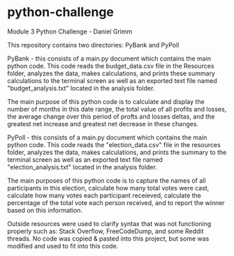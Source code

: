 # python-challenge
Module 3 Python Challenge - Daniel Grimm

This repository contains two directories:  PyBank and PyPoll

PyBank - this consists of a main.py document which contains the main python code.  This code reads the budget_data.csv file in the Resources folder, analyzes the data, makes calculations, and prints these summary calculations to the terminal screen as well as an exported text file named "budget_analysis.txt" located in the analysis folder. 

  The main purpose of this python code is to calculate and display the number of months in this date range, the total value of all profits and losses, the average       change over this period of profts and losses deltas, and the greatest net increase and greatest net decrease in these changes.  

PyPoll - this consists of a main.py document which contains the main python code.  This code reads the "election_data.csv" file in the resources folder, analyzes the data, makes calculations, and prints the summary to the terminal screen as well as an exported text file named "election_analysis.txt" located in the analysis folder.

  The main purposes of this python code is to capture the names of all participants in this election, calculate how many total votes were cast, calculate how many   votes each participant receieved, calculate the percentage of the total vote each person received, and to report the winner based on this information.

Outside resources were used to clarify syntax that was not functioning properly such as:  Stack Overflow, FreeCodeDump, and some Reddit threads.  No code was copied & pasted into this project, but some was modified and used to fit into this code.  
